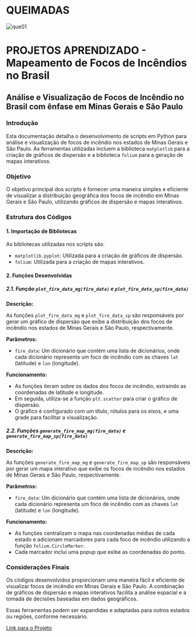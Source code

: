 # QUEIMADAS 
![que01](https://github.com/user-attachments/assets/f6d5787e-5810-437d-930d-8cf38053651d)


# PROJETOS APRENDIZADO - Mapeamento de Focos de Incêndios no Brasil

## Análise e Visualização de Focos de Incêndio no Brasil com ênfase em Minas Gerais e São Paulo

### Introdução
Esta documentação detalha o desenvolvimento de scripts em Python para análise e visualização de focos de incêndio nos estados de Minas Gerais e São Paulo. As ferramentas utilizadas incluem a biblioteca `matplotlib` para a criação de gráficos de dispersão e a biblioteca `folium` para a geração de mapas interativos.

### Objetivo
O objetivo principal dos scripts é fornecer uma maneira simples e eficiente de visualizar a distribuição geográfica dos focos de incêndio em Minas Gerais e São Paulo, utilizando gráficos de dispersão e mapas interativos.

### Estrutura dos Códigos

#### 1. Importação de Bibliotecas
As bibliotecas utilizadas nos scripts são:

- `matplotlib.pyplot`: Utilizada para a criação de gráficos de dispersão.
- `folium`: Utilizada para a criação de mapas interativos.

#### 2. Funções Desenvolvidas

##### 2.1. Função `plot_fire_data_mg(fire_data)` e `plot_fire_data_sp(fire_data)`
**Descrição:**

As funções `plot_fire_data_mg` e `plot_fire_data_sp` são responsáveis por gerar um gráfico de dispersão que exibe a distribuição dos focos de incêndio nos estados de Minas Gerais e São Paulo, respectivamente.

**Parâmetros:**

- `fire_data`: Um dicionário que contém uma lista de dicionários, onde cada dicionário representa um foco de incêndio com as chaves `lat` (latitude) e `lon` (longitude).

**Funcionamento:**

- As funções iteram sobre os dados dos focos de incêndio, extraindo as coordenadas de latitude e longitude.
- Em seguida, utiliza-se a função `plt.scatter` para criar o gráfico de dispersão.
- O gráfico é configurado com um título, rótulos para os eixos, e uma grade para facilitar a visualização.

##### 2.2. Funções `generate_fire_map_mg(fire_data)` e `generate_fire_map_sp(fire_data)`
**Descrição:**

As funções `generate_fire_map_mg` e `generate_fire_map_sp` são responsáveis por gerar um mapa interativo que exibe os focos de incêndio nos estados de Minas Gerais e São Paulo, respectivamente.

**Parâmetros:**

- `fire_data`: Um dicionário que contém uma lista de dicionários, onde cada dicionário representa um foco de incêndio com as chaves `lat` (latitude) e `lon` (longitude).

**Funcionamento:**

- As funções centralizam o mapa nas coordenadas médias de cada estado e adicionam marcadores para cada foco de incêndio utilizando a função `folium.CircleMarker`.
- Cada marcador inclui uma popup que exibe as coordenadas do ponto.

### Considerações Finais
Os códigos desenvolvidos proporcionam uma maneira fácil e eficiente de visualizar focos de incêndio em Minas Gerais e São Paulo. A combinação de gráficos de dispersão e mapas interativos facilita a análise espacial e a tomada de decisões baseadas em dados geográficos.

Essas ferramentas podem ser expandidas e adaptadas para outros estados ou regiões, conforme necessário.

[Link para o Projeto](https://colab.research.google.com/github/EDVADMBD/QUEIMADAS/blob/main/QUEIMADAS_2024.ipynb)

